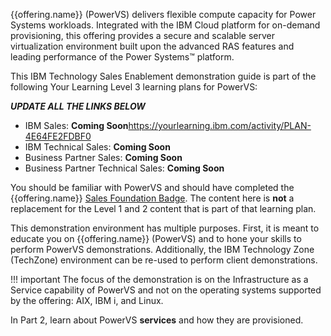 {{offering.name}} (PowerVS) delivers flexible compute capacity for Power Systems workloads. Integrated with the IBM Cloud platform for on-demand provisioning, this offering provides a secure and scalable server virtualization environment built upon the advanced RAS features and leading performance of the Power Systems™ platform.

This IBM Technology Sales Enablement demonstration guide is part of the following Your Learning Level 3 learning plans for PowerVS:

***UPDATE ALL THE LINKS BELOW***

- IBM Sales: **Coming Soon**<a href="https://yourlearning.ibm.com/activity/PLAN-4E64FE2FDBF0" target="_blank">https://yourlearning.ibm.com/activity/PLAN-4E64FE2FDBF0</a>
- IBM Technical Sales: **Coming Soon**
- Business Partner Sales: **Coming Soon**
- Business Partner Technical Sales: **Coming Soon**

 You should be familiar with PowerVS and should have completed the {{offering.name}} <a href="https://yourlearning.ibm.com/activity/PLAN-4E64FE2FDBF0" target="_blank">Sales Foundation Badge</a>. The content here is **not** a replacement for the Level 1 and 2 content that is part of that learning plan.

This demonstration environment has multiple purposes. First, it is meant to educate you on {{offering.name}} (PowerVS) and to hone your skills to perform PowerVS demonstrations. Additionally, the IBM Technology Zone (TechZone) environment can be re-used to perform client demonstrations.

!!! important
    The focus of the demonstration is on the Infrastructure as a Service capability of PowerVS and not on the operating systems supported by the offering: AIX, IBM i, and Linux.

In Part 2, learn about PowerVS **services** and how they are provisioned.
